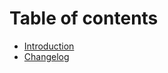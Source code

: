 # Table of contents

- [Introduction](README.md)
- [Changelog](https://github.com/tdreyno/jsonapi/releases)
